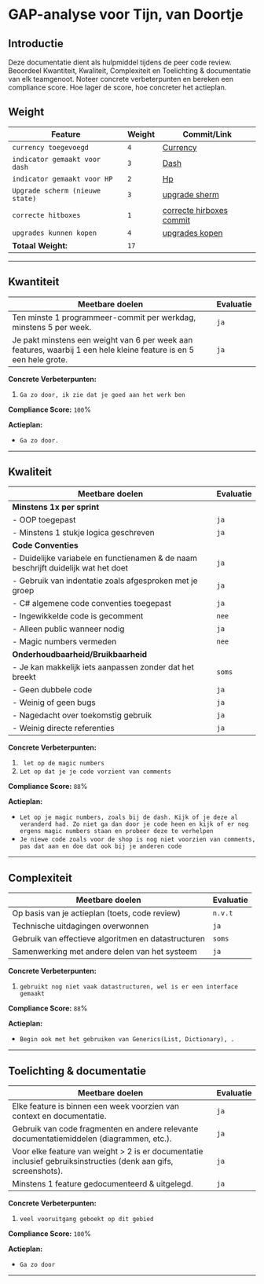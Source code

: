 # GAP-analyse voor Tijn, van Doortje

## Introductie

Deze documentatie dient als hulpmiddel tijdens de peer code review. Beoordeel Kwantiteit, Kwaliteit, Complexiteit en Toelichting & documentatie van elk teamgenoot. Noteer concrete verbeterpunten en bereken een compliance score. Hoe lager de score, hoe concreter het actieplan.

## Weight

| **Feature**                                    | **Weight** | **Commit/Link**                     |
|------------------------------------------------|------------|--------------------------------------|
| `currency toegevoegd`                       | `4`    | [Currency](https://gitlab.fdmci.hva.nl/propedeuse-hbo-ict/onderwijs/2023-2024/out-d-se-gd/blok-4/suuleewooyaa34/-/commit/efbc033a9daf39c82c9b79dbabd75da0184106f7)           |
| `indicator gemaakt voor dash`                       | `3`    | [Dash](https://gitlab.fdmci.hva.nl/propedeuse-hbo-ict/onderwijs/2023-2024/out-d-se-gd/blok-4/suuleewooyaa34/-/commit/9524c03dba8032325472cde6f77d09aedb4eac36)           |
| `indicator gemaakt voor HP`                       | `2`    | [Hp](https://gitlab.fdmci.hva.nl/propedeuse-hbo-ict/onderwijs/2023-2024/out-d-se-gd/blok-4/suuleewooyaa34/-/commit/e8641e71882c61fac5a99b41ac7de8fef67cfa5b) 
| `Upgrade scherm (nieuwe state)`                       | `3`    | [upgrade sherm ](https://gitlab.fdmci.hva.nl/propedeuse-hbo-ict/onderwijs/2023-2024/out-d-se-gd/blok-4/suuleewooyaa34/-/commit/ed724e96a0d9e3bbda8e3d724d054e19b9dd8bad)           |
| `correcte hitboxes`                       | `1`    | [correcte hirboxes commit](https://gitlab.fdmci.hva.nl/propedeuse-hbo-ict/onderwijs/2023-2024/out-d-se-gd/blok-4/suuleewooyaa34/-/commit/791b15a6511706f4686f224ce2971c850eb56088)           |
| `upgrades kunnen kopen`                       | `4`    | [upgrades kopen](https://gitlab.fdmci.hva.nl/propedeuse-hbo-ict/onderwijs/2023-2024/out-d-se-gd/blok-4/suuleewooyaa34/-/commit/6523fdf9c630cf4464ae7639a8fe7459f9762127)            |
| **Totaal Weight:**                             | `17`    |                                      |

---

## Kwantiteit

| **Meetbare doelen**                             | **Evaluatie**                         |
|-------------------------------------------------|--------------------------------------|
| Ten minste 1 programmeer-commit per werkdag, minstens 5 per week. | `ja` |
| Je pakt minstens een weight van 6 per week aan features, waarbij 1 een hele kleine feature is en 5 een hele grote. | `ja` |

**Concrete Verbeterpunten:**
1. `Ga zo door, ik zie dat je goed aan het werk ben`

**Compliance Score:** `100`%

**Actieplan:**
- `Ga zo door.`

---

## Kwaliteit

| **Meetbare doelen**                             | **Evaluatie**                             |
|-------------------------------------------------|------------------------------------------|
| **Minstens 1x per sprint**                         |                                          |
| - OOP toegepast                                 | `ja` |
| - Minstens 1 stukje logica geschreven           | `ja` |
| **Code Conventies**                                |                                          |
| - Duidelijke variabele en functienamen & de naam beschrijft duidelijk wat het doet | `ja` |
| - Gebruik van indentatie zoals afgesproken met je groep | `ja` |
| - C# algemene code conventies toegepast         | `ja` |
| - Ingewikkelde code is gecomment                | `nee` |
| - Alleen public wanneer nodig                   | `ja` |
| - Magic numbers vermeden                        | `nee` |
| **Onderhoudbaarheid/Bruikbaarheid**                |  |
| - Je kan makkelijk iets aanpassen zonder dat het breekt | `soms` |
| - Geen dubbele code                             | `ja` |
| - Weinig of geen bugs                           | `ja` |
| - Nagedacht over toekomstig gebruik             | `ja` |
| - Weinig directe referenties                    | `ja` |

**Concrete Verbeterpunten:**
1. ` let op de magic numbers`
2. `Let op dat je je code vorzient van comments`

**Compliance Score:** `88`%

**Actieplan:**
- `Let op je magic numbers, zoals bij de dash. Kijk of je deze al veranderd had. Zo niet ga dan door je code heen en kijk of er nog ergens magic numbers staan en probeer deze te verhelpen`
- `Je niewe code zoals voor de shop is nog niet voorzien van comments, pas dat aan en doe dat ook bij je anderen code`

---

## Complexiteit

| **Meetbare doelen**                            | **Evaluatie**                                    |
|------------------------------------------------|-------------------------------------------------|
| Op basis van je actieplan (toets, code review) | `n.v.t` |
| Technische uitdagingen overwonnen              | `ja` |
| Gebruik van effectieve algoritmen en datastructuren | `soms` |
| Samenwerking met andere delen van het systeem  | `ja` |

**Concrete Verbeterpunten:**
1. `gebruikt nog niet vaak datastructuren, wel is er een interface gemaakt`

**Compliance Score:** `88`%

**Actieplan:**
- `Begin ook met het gebruiken van Generics(List, Dictionary), .`

---

## Toelichting & documentatie

| **Meetbare doelen**                             | **Evaluatie**                          |
|-------------------------------------------------|---------------------------------------|
| Elke feature is binnen een week voorzien van context en documentatie. | `ja` |
| Gebruik van code fragmenten en andere relevante documentatiemiddelen (diagrammen, etc.). | `ja` |
| Voor elke feature van weight > 2 is er documentatie inclusief gebruiksinstructies (denk aan gifs, screenshots). | `ja` |
| Minstens 1 feature gedocumenteerd & uitgelegd.  | `ja` |

**Concrete Verbeterpunten:**
1. `veel vooruitgang geboekt op dit gebied`

**Compliance Score:** `100`%

**Actieplan:**
- `Ga zo door`

---